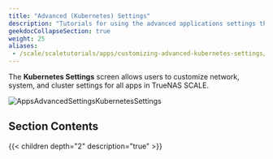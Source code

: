 ```yaml
---
title: "Advanced (Kubernetes) Settings"
description: "Tutorials for using the advanced applications settings that are derived from the Kubernetes implementation in TrueNAS SCALE."
geekdocCollapseSection: true
weight: 25
aliases:
 - /scale/scaletutorials/apps/customizing-advanced-kubernetes-settings/
---
```


The **Kubernetes Settings** screen allows users to customize network, system, and cluster settings for all apps in TrueNAS SCALE.

![AppsAdvancedSettingsKubernetesSettings](/images/SCALE/Apps/AppsAdvancedSettingsKubernetesSettings.png "Apps Advanced Settings")

## Section Contents

{{< children depth="2" description="true" >}}
